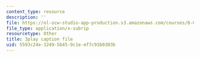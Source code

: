 ```yaml
---
content_type: resource
description: ''
file: https://ol-ocw-studio-app-production.s3.amazonaws.com/courses/8-04-quantum-physics-i-spring-2016/5593c24e32495b459c1eef7c91b0303b_gMHkf-107Sw.vtt
file_type: application/x-subrip
resourcetype: Other
title: 3play caption file
uid: 5593c24e-3249-5b45-9c1e-ef7c91b0303b
---
```

